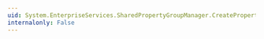 ```yaml
---
uid: System.EnterpriseServices.SharedPropertyGroupManager.CreatePropertyGroup(System.String,System.EnterpriseServices.PropertyLockMode@,System.EnterpriseServices.PropertyReleaseMode@,System.Boolean@)
internalonly: False
---
```

